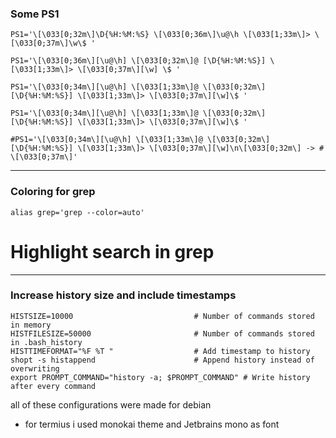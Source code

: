 ### Some PS1 

```
PS1='\[\033[0;32m\]\D{%H:%M:%S} \[\033[0;36m\]\u@\h \[\033[1;33m\]> \[\033[0;37m\]\w\$ '

PS1='\[\033[0;36m\][\u@\h] \[\033[0;32m\]@ [\D{%H:%M:%S}] \[\033[1;33m\]> \[\033[0;37m\][\w] \$ '

PS1='\[\033[0;34m\][\u@\h] \[\033[1;33m\]@ \[\033[0;32m\][\D{%H:%M:%S}] \[\033[1;33m\]> \[\033[0;37m\][\w]\$ '

PS1='\[\033[0;34m\][\u@\h] \[\033[1;33m\]@ \[\033[0;32m\][\D{%H:%M:%S}] \[\033[1;33m\]> \[\033[0;37m\][\w]\$ '

#PS1='\[\033[0;34m\][\u@\h] \[\033[1;33m\]@ \[\033[0;32m\][\D{%H:%M:%S}] \[\033[1;33m\]> \[\033[0;37m\][\w]\n\[\033[0;32m\] -> # \[\033[0;37m\]'
```

---

### Coloring for grep 

```
alias grep='grep --color=auto'
```
# Highlight search in grep


---


### Increase history size and include timestamps

```
HISTSIZE=10000                           # Number of commands stored in memory
HISTFILESIZE=50000                       # Number of commands stored in .bash_history
HISTTIMEFORMAT="%F %T "                  # Add timestamp to history
shopt -s histappend                      # Append history instead of overwriting
export PROMPT_COMMAND="history -a; $PROMPT_COMMAND" # Write history after every command
```


all of these configurations were made for debian



- for termius i used monokai theme and Jetbrains mono as font 
